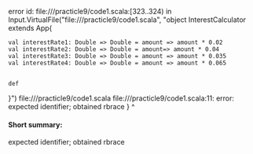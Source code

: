 error id: file://<WORKSPACE>/practicle9/code1.scala:[323..324) in Input.VirtualFile("file://<WORKSPACE>/practicle9/code1.scala", "object InterestCalculator extends App{

    val interestRate1: Double => Double = amount => amount * 0.02
    val interestRate2: Double => Double = amount=> amount * 0.04
    val interestRate3: Double => Double = amount => amount * 0.035      
    val interestRate4: Double => Double = amount => amount * 0.065


    def 

}")
file://<WORKSPACE>/practicle9/code1.scala
file://<WORKSPACE>/practicle9/code1.scala:11: error: expected identifier; obtained rbrace
}
^
#### Short summary: 

expected identifier; obtained rbrace